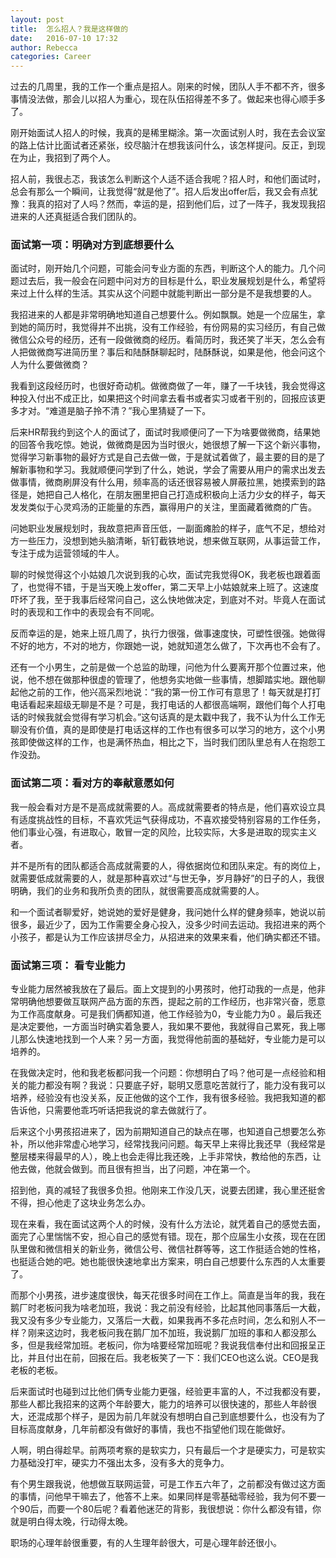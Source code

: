 ```yaml
---
layout: post
title:  怎么招人？我是这样做的
date:   2016-07-10 17:32
author: Rebecca
categories: Career
---
```


过去的几周里，我的工作一个重点是招人。刚来的时候，团队人手不都不齐，很多事情没法做，那会儿以招人为重心，现在队伍招得差不多了。做起来也得心顺手多了。

<!-- more -->

刚开始面试人招人的时候，我真的是稀里糊涂。第一次面试别人时，我在去会议室的路上估计比面试者还紧张，绞尽脑汁在想我该问什么，该怎样提问。反正，到现在为止，我招到了两个人。

招人前，我很忐忑，我该怎么判断这个人适不适合我呢？招人时，和他们面试时，总会有那么一个瞬间，让我觉得“就是他了”。招人后发出offer后，我又会有点犹豫：我真的招对了人吗？然而，幸运的是，招到他们后，过了一阵子，我发现我招进来的人还真挺适合我们团队的。

### 面试第一项：明确对方到底想要什么

面试时，刚开始几个问题，可能会问专业方面的东西，判断这个人的能力。几个问题过去后，我一般会在问题中问对方的目标是什么，职业发展规划是什么，希望将来过上什么样的生活。其实从这个问题中就能判断出一部分是不是我想要的人。

我招进来的人都是非常明确地知道自己想要什么。例如飘飘。她是一个应届生，拿到她的简历时，我觉得并不出挑，没有工作经验，有份网易的实习经历，有自己做微信公众号的经历，还有一段做微商的经历。看简历时，我还笑了半天，怎么会有人把做微商写进简历里？事后和陆酥酥聊起时，陆酥酥说，如果是他，他会问这个人为什么要做微商？

我看到这段经历时，也很好奇动机。做微商做了一年，赚了一千块钱，我会觉得这种投入付出不成正比，如果把这个时间拿去看书或者实习或者干别的，回报应该更多才对。“难道是脑子拎不清？”我心里猜疑了一下。

后来HR帮我约到这个人的面试了，面试时我顺便问了一下为啥要做微商，结果她的回答令我吃惊。她说，做微商是因为当时很火，她很想了解一下这个新兴事物，觉得学习新事物的最好方式是自己去做一做，于是就试着做了，最主要的目的是了解新事物和学习。我就顺便问学到了什么，她说，学会了需要从用户的需求出发去做事情，微商刷屏没有什么用，频率高的话还很容易被人屏蔽拉黑，她摸索到的路径是，她把自己人格化，在朋友圈里把自己打造成积极向上活力少女的样子，每天发发类似于心灵鸡汤的正能量的东西，赢得用户的关注，里面藏着微商的广告。

问她职业发展规划时，我故意把声音压低，一副面瘫脸的样子，底气不足，想给对方一些压力，没想到她头脑清晰，斩钉截铁地说，想来做互联网，从事运营工作，专注于成为运营领域的牛人。

聊的时候觉得这个小姑娘几次说到我的心坎，面试完我觉得OK，我老板也跟着面了，也觉得不错，于是当天晚上发offer，第二天早上小姑娘就来上班了。这速度吓坏了我，至于我事后经常问自己，这么快地做决定，到底对不对。毕竟人在面试时的表现和工作中的表现会有不同呢。

反而幸运的是，她来上班几周了，执行力很强，做事速度快，可塑性很强。她做得不好的地方，不对的地方，你跟她一说，她就知道怎么做了，下次再也不会有了。

还有一个小男生，之前是做一个总监的助理，问他为什么要离开那个位置过来，他说，他不想在做那种很虚的管理了，他想务实地做一些事情，想脚踏实地。跟他聊起他之前的工作，他兴高采烈地说：“我的第一份工作可有意思了！每天就是打打电话看起来超级无聊是不是？可是，我打电话的人都很高端啊，跟他们每个人打电话的时候我就会觉得有学习机会。”这句话真的是太戳中我了，我不认为什么工作无聊没有价值，真的是即使是打电话这样的工作也有很多可以学习的地方，这个小男孩即使做这样的工作，也是满怀热血，相比之下，当时我们团队里总有人在抱怨工作没劲。 

### 面试第二项：看对方的奉献意愿如何

我一般会看对方是不是高成就需要的人。高成就需要者的特点是，他们喜欢设立具有适度挑战性的目标，不喜欢凭运气获得成功，不喜欢接受特别容易的工作任务，他们事业心强，有进取心，敢冒一定的风险，比较实际，大多是进取的现实主义者。

并不是所有的团队都适合高成就需要的人，得依据岗位和团队来定。有的岗位上，就需要低成就需要的人，就是那种喜欢过“与世无争，岁月静好”的日子的人，我很明确，我们的业务和我所负责的团队，就很需要高成就需要的人。

和一个面试者聊爱好，她说她的爱好是健身，我问她什么样的健身频率，她说以前很多，最近少了，因为工作需要全身心投入，没多少时间去运动。我招进来的两个小孩子，都是认为工作应该拼尽全力，从招进来的效果来看，他们确实都还不错。

### 面试第三项： 看专业能力

专业能力居然被我放在了最后。面上文提到的小男孩时，他打动我的一点是，他非常明确他想要做互联网产品方面的东西，提起之前的工作经历，也非常兴奋，愿意为工作高度献身。可是我们俩都知道，他工作经验为0，专业能力为0 。最后我还是决定要他，一方面当时确实着急要人，我如果不要他，我就得自己累死，我上哪儿那么快速地找到一个人来？另一方面，我觉得他前面的基础好，专业能力是可以培养的。

在我做决定时，他和我老板都问我一个问题：你想明白了吗？他可是一点经验和相关的能力都没有啊？我说：只要底子好，聪明又愿意吃苦就行了，能力没有我可以培养，经验没有也没关系，反正他做的这个工作，我有很多经验。我把我知道的都告诉他，只需要他乖巧听话把我说的拿去做就行了。

后来这个小男孩招进来了，因为前期知道自己的缺点在哪，也知道自己想要怎么弥补，所以他非常虚心地学习，经常找我问问题。每天早上来得比我还早（我经常是整层楼来得最早的人），晚上也会走得比我还晚，上手非常快，教给他的东西，让他去做，他就会做到。而且很有担当，出了问题，冲在第一个。

招到他，真的减轻了我很多负担。他刚来工作没几天，说要去团建，我心里还挺舍不得，担心他走了这块业务怎么办。

现在来看，我在面试这两个人的时候，没有什么方法论，就凭着自己的感觉去面，面完了心里惴惴不安，担心自己的感觉有错。现在，那个应届生小女孩，现在在团队里做和微信相关的新业务，微信公号、微信社群等等，这工作挺适合她的性格，也挺适合她的吧。她也能很快速地拿出方案来，明白自己想要什么东西的人太重要了。

而那个小男孩，进步速度很快，每天花很多时间在工作上。简直是当年的我，我在鹅厂时老板问我为啥老加班，我说：我之前没有经验，比起其他同事落后一大截，我又没有多少专业能力，又落后一大截，如果我再不多花点时间，怎么和别人不一样？刚来这边时，我老板问我在鹅厂加不加班，我说鹅厂加班的事和人都没那么多，但是我经常加班。老板问，你为啥要经常加班呢？我说我信奉付出和回报呈正比，并且付出在前，回报在后。我老板笑了一下：我们CEO也这么说。CEO是我老板的老板。

后来面试时也碰到过比他们俩专业能力更强，经验更丰富的人，不过我都没有要，那些人都比我招来的这两个年龄要大，能力的培养可以很快速的，那些人年龄很大，还混成那个样子，是因为前几年就没有想明白自己到底想要什么，也没有为了目标高度献身，几年前都没有做好的事情，我也不指望他们现在能做好。

人啊，明白得趁早。前两项考察的是软实力，只有最后一个才是硬实力，可是软实力基础没打牢，硬实力不强出太多，没有多大的竞争力。

有个男生跟我说，他想做互联网运营，可是工作五六年了，之前都没有做过这方面的事情，问他早干嘛去了，他答不上来。如果同样是零基础零经验，我为何不要一个90后，而要一个80后呢？看着他迷茫的背影，我很想说：你什么都没有错，你就是明白得太晚，行动得太晚。

职场的心理年龄很重要，有的人生理年龄很大，可是心理年龄还很小。